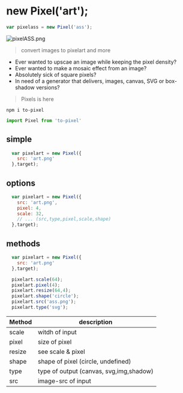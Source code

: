 # new Pixel('art');

```js
var pixelass = new Pixel('ass');
```

![pixelASS.png](https://raw.githubusercontent.com/pixelass/to-pixels/master/pixelASS.png)

> convert images to pixelart and more

* Ever wanted to upscae an image while keeping the pixel density?
* Ever wanted to make a mosaic effect from an image?
* Absolutely sick of square pixels?
* In need of a generator that delivers, images, canvas, SVG or box-shadow versions?

> Pixels is here

```shell
npm i to-pixel
```

```js
import Pixel from 'to-pixel'
```

## simple
```js
  var pixelart = new Pixel({
    src: 'art.png'
  },target);
```

## options
```js
  var pixelart = new Pixel({
    src: 'art.png',
    pixel: 4,
    scale: 32,
    // ... (src,type,pixel,scale,shape)
  },target);
```

## methods 
```js
  var pixelart = new Pixel({
    src: 'art.png'
  },target);

  pixelart.scale(64);
  pixelart.pixel(4);
  pixelart.resize(64,4);
  pixelart.shape('circle');
  pixelart.src('ass.png');
  pixelart.type('svg');
```


| Method        | description                              |
| ------------- | ---------------------------------------- |
| scale         | witdh of input                           |
| pixel         | size of pixel                            |
| resize        | see scale & pixel                        |
| shape         | shape of pixel  (circle, undefined)      |
| type          | type of output  (canvas, svg,img,shadow) |
| src           | image-src of input                       |


